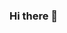 ### Hi there 👋

<!--
**award73/award73** is a ✨ _special_ ✨ repository because its `README.md` (this file) appears on your GitHub profile.

Here are some ideas to get you started:

- 🔭 I’m currently working on ...
- 🌱 I’m currently learning AI
- 👯 I’m looking to collaborate on ...
- 🤔 I’m looking for help with ...
- 💬 Ask me about ...
- 📫 How to reach me: LinkedIn 
- 😄 Pronouns: ...
- ⚡ Fun fact: ...
-->
